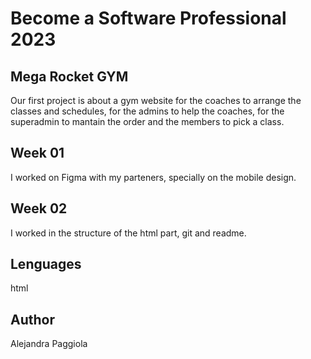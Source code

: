 # Become a Software Professional 2023

## Mega Rocket GYM
Our first project is about a gym website for the coaches to arrange the classes and schedules, for the admins to help the coaches, for the superadmin to mantain the order and the members to pick a class.

## Week 01
I worked on Figma with my parteners, specially on the mobile design.

## Week 02
I worked in the structure of the html part, git and readme.

## Lenguages
html

 ## Author
 Alejandra Paggiola
